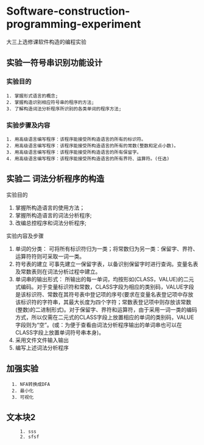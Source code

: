# Software-construction-programming-experiment

大三上选修课软件构造的编程实验

## 实验一符号串识别功能设计

### 实验目的

    1. 掌握形式语言的概念;
    2. 掌握构造识别相应符号串的程序的方法;
    3. 了解构造词法分析程序所识别的各类单词的程序方法;

### 实验步骤及内容

    1. 用高级语言编写程序：该程序能接受所构造语言的所有的标识符。
    2. 用高级语言编写程序：该程序能接受所构造语言的所有的常数(整数和定点小数)。
    3. 用高级语言编写程序：该程序能接受所构造语言的所有保留字。
    4. 用高级语言编写程序：该程序能接受所构造语言的所有界符、运算符。(任选)

## 实验二 词法分析程序的构造

实验目的

1. 掌握所构造语言的使用方法；
2. 掌握所构造语言的词法分析程序;
3. 改编总控程序和词法分析程序;

实验内容及步骤

1. 单词的分类：
    可将所有标识符归为一类；将常数归为另一类：保留字、界符、运算符符则可采取一词一类。
2. 符号表的建立
    可事先建立一保留字表，以备识别保留字时进行查询。变量名表及常数表则在词法分析过程中建立。
3. 单词串的输出形式：
    所输出的每一单词，均按形如(CLASS，VALUE)的二元式编码。对于变量标识符和常数，CLASS字段为相应的类别码，VALUE字段是该标识符、常数在其符号表中登记项的序号(要求在变量名表登记项中存放该标识符的字符串，其最大长度为四个字符；常数表登记项中则存放该常数(整数)的二进制形式)。对于保留字、界符和运算符，由于采用一词一类的编码方式，所以仅需在二元式的CLASS字段上放置相应的单词的类别码，VALUE字段则为“空”。(或：为便于查看由词法分析程序输出的单词串也可以在CLASS字段上放置单词符号串本身)。
4. 采用文件文件输入输出
5. 编写上述词法分析程序

## 加强实验

      1. NFA转换成DFA
      2. 最小化
      3. 可视化

## 文本块2

         1. sss
         2. sfsf
